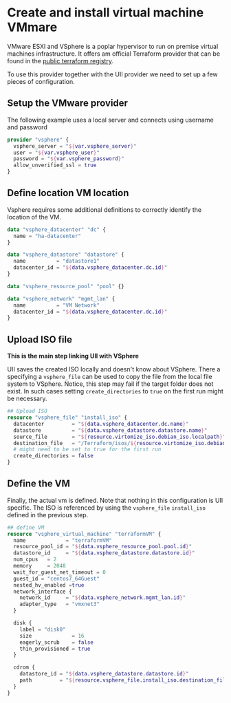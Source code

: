 # Create and install virtual machine VMmare

VMware ESXI and VSphere is a poplar hypervisor to run on premise virtual machines infrastructure.
It offers am official Terraform provider that can be found in the [public terraform registry](https://registry.terraform.io/providers/hashicorp/vsphere/latest/docs).

To use this provider together with the UII provider we need to set up a few pieces of configuration.

## Setup the VMware provider

The following example uses a local server and connects using username and password
```terraform
provider "vsphere" {
  vsphere_server = "${var.vsphere_server}"
  user = "${var.vsphere_user}"
  password = "${var.vsphere_password}"
  allow_unverified_ssl = true
}
```
## Define location VM location 

Vsphere requires some additional definitions to correctly identify the location of the VM. 

```terraform
data "vsphere_datacenter" "dc" {
  name = "ha-datacenter"
}

data "vsphere_datastore" "datastore" {
  name          = "datastore1"
  datacenter_id = "${data.vsphere_datacenter.dc.id}"
}

data "vsphere_resource_pool" "pool" {}

data "vsphere_network" "mgmt_lan" {
  name          = "VM Network"
  datacenter_id = "${data.vsphere_datacenter.dc.id}"
}
```
## Upload ISO file
**This is the main step linking UII with VSphere**

UII saves the created ISO locally and doesn't know about VSphere.
There a specifying a `vsphere_file` can be used to copy the file from the local file system to VSphere.
Notice, this step may fail if the target folder does not exist.
In such cases setting `create_directories` to `true` on the first run might be necessary.


```terraform
## Upload ISO
resource "vsphere_file" "install_iso" {
  datacenter         = "${data.vsphere_datacenter.dc.name}"
  datastore          = "${data.vsphere_datastore.datastore.name}"
  source_file        = "${resource.virtomize_iso.debian_iso.localpath}"
  destination_file   = "/Terraform/isos/${resource.virtomize_iso.debian_iso.name}.iso"
  # might need to be set to true for the first run
  create_directories = false
}
```

## Define the VM
Finally, the actual vm is defined. 
Note that nothing in this configuration is UII specific. 
The ISO is referenced by using the  `vsphere_file` `install_iso` defined in the previous step.

```terraform
## define VM
resource "vsphere_virtual_machine" "terraformVM" {
  name             = "terraformVM"
  resource_pool_id = "${data.vsphere_resource_pool.pool.id}"
  datastore_id     = "${data.vsphere_datastore.datastore.id}"
  num_cpus   = 2
  memory     = 2048
  wait_for_guest_net_timeout = 0
  guest_id = "centos7_64Guest"
  nested_hv_enabled =true
  network_interface {
    network_id     = "${data.vsphere_network.mgmt_lan.id}"
    adapter_type   = "vmxnet3"
  }

  disk {
    label = "disk0"
    size             = 16
    eagerly_scrub    = false
    thin_provisioned = true
  }

  cdrom {
    datastore_id = "${data.vsphere_datastore.datastore.id}"
    path         = "${resource.vsphere_file.install_iso.destination_file}"
  }
}
```